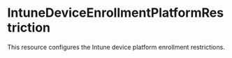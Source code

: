 
# IntuneDeviceEnrollmentPlatformRestriction

This resource configures the Intune device platform enrollment restrictions.
